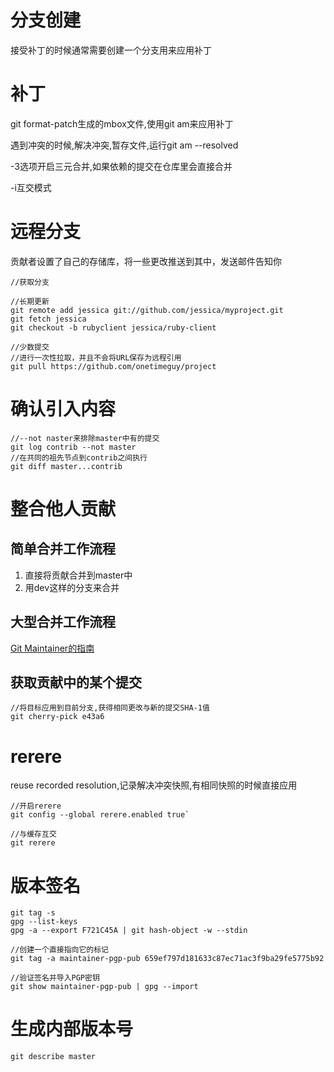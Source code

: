 # 分支创建
接受补丁的时候通常需要创建一个分支用来应用补丁

# 补丁
git format-patch生成的mbox文件,使用git am来应用补丁

遇到冲突的时候,解决冲突,暂存文件,运行git am --resolved

-3选项开启三元合并,如果依赖的提交在仓库里会直接合并

-i互交模式

# 远程分支
贡献者设置了自己的存储库，将一些更改推送到其中，发送邮件告知你
```
//获取分支

//长期更新
git remote add jessica git://github.com/jessica/myproject.git
git fetch jessica
git checkout -b rubyclient jessica/ruby-client

//少数提交
//进行一次性拉取，并且不会将URL保存为远程引用
git pull https://github.com/onetimeguy/project
```

# 确认引入内容
```
//--not naster来排除master中有的提交
git log contrib --not master
//在共同的祖先节点到contrib之间执行
git diff master...contrib
```

# 整合他人贡献
## 简单合并工作流程
1. 直接将贡献合并到master中
2. 用dev这样的分支来合并

## 大型合并工作流程
[Git Maintainer的指南](https://github.com/git/git/blob/master/Documentation/howto/maintain-git.txt)

## 获取贡献中的某个提交
```
//将目标应用到目前分支,获得相同更改与新的提交SHA-1值
git cherry-pick e43a6
```

# rerere
reuse recorded resolution,记录解决冲突快照,有相同快照的时候直接应用
```
//开启rerere
git config --global rerere.enabled true`

//与缓存互交
git rerere
```

# 版本签名
```
git tag -s
gpg --list-keys
gpg -a --export F721C45A | git hash-object -w --stdin

//创建一个直接指向它的标记
git tag -a maintainer-pgp-pub 659ef797d181633c87ec71ac3f9ba29fe5775b92

//验证签名并导入PGP密钥
git show maintainer-pgp-pub | gpg --import
```

# 生成内部版本号
```
git describe master
```